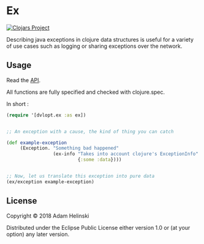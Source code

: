 # Ex

[![Clojars
Project](https://img.shields.io/clojars/v/dvlopt/ex.svg)](https://clojars.org/dvlopt/ex)

Describing java exceptions in clojure data structures is useful for a variety of
use cases such as logging or sharing exceptions over the network.

## Usage

Read the [API](https://dvlopt.github.io/doc/ex/).

All functions are fully specified and checked with clojure.spec.

In short :

```clj
(require '[dvlopt.ex :as ex])


;; An exception with a cause, the kind of thing you can catch

(def example-exception
     (Exception. "Something bad happened"
                 (ex-info "Takes into account clojure's ExceptionInfo"
                          {:some :data})))


;; Now, let us translate this exception into pure data
(ex/exception example-exception)
```

## License

Copyright © 2018 Adam Helinski

Distributed under the Eclipse Public License either version 1.0 or (at
your option) any later version.
